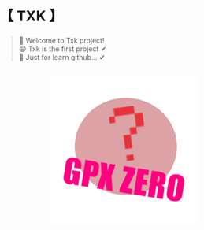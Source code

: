 <h1> 【 TXK 】 </h1>

###
> 👋 Welcome to Txk project! <br>
> 😁 Txk is the first project ✔ <br>
> 📑 Just for learn github... ✔
##
<div align="center" style="margin-top: 1em; margin-bottom: 5em;">
  <img src="imgs/ttk_logo.png" alt="ttk logo" width="300">
</div>
